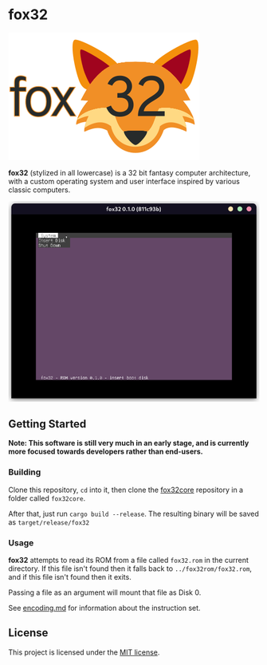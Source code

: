 # fox32

![fox32 logo](docs/logos/fox32.png)

**fox32** (stylized in all lowercase) is a 32 bit fantasy computer architecture, with a custom operating system and user interface inspired by various classic computers.

![Screenshot of fox32rom](docs/screenshots/screenshot_fox32rom.png)

## Getting Started

**Note: This software is still very much in an early stage, and is currently more focused towards developers rather than end-users.**

### Building

Clone this repository, `cd` into it, then clone the [fox32core](https://github.com/fox32-arch/fox32core) repository in a folder called `fox32core`.

After that, just run `cargo build --release`. The resulting binary will be saved as `target/release/fox32`

### Usage

**fox32** attempts to read its ROM from a file called `fox32.rom` in the current directory. If this file isn't found then it falls back to `../fox32rom/fox32.rom`, and if this file isn't found then it exits.

Passing a file as an argument will mount that file as Disk 0.

See [encoding.md](encoding.md) for information about the instruction set.

## License
This project is licensed under the [MIT license](LICENSE).
